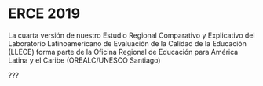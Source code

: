 # ERCE 2019

La cuarta versión de nuestro Estudio Regional Comparativo y Explicativo del Laboratorio Latinoamericano de Evaluación de la Calidad de la Educación (LLECE) forma parte de la Oficina Regional de Educación para América Latina y el Caribe (OREALC/UNESCO Santiago)

???
